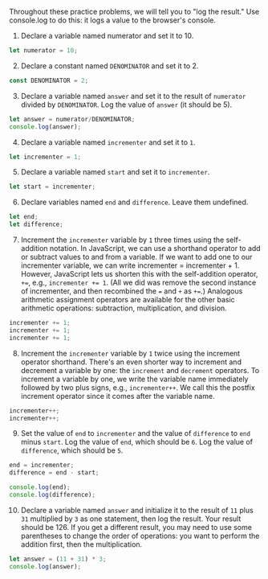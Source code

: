 Throughout these practice problems, we will tell you to "log the result." Use console.log to do this: it logs a value to the browser's console.

1. Declare a variable named numerator and set it to 10.
```js
let numerator = 10;
```

2. Declare a constant named `DENOMINATOR` and set it to 2.
```js
const DENOMINATOR = 2;
```

3. Declare a variable named `answer` and set it to the result of `numerator` divided by `DENOMINATOR`. Log the value of `answer` (it should be 5).
```js
let answer = numerator/DENOMINATOR;
console.log(answer);
```

4. Declare a variable named `incrementer` and set it to `1`.
```js
let incrementer = 1;
```

5. Declare a variable named `start` and set it to `incrementer`.
```js
let start = incrementer;
```

6. Declare variables named `end` and `difference`. Leave them undefined.
```js
let end;
let difference;
```

7. Increment the `incrementer` variable by `1` three times using the self-addition notation.
In JavaScript, we can use a shorthand operator to add or subtract values to and from a variable. If we want to add one to our incrementer variable, we can write incrementer = incrementer + 1. However, JavaScript lets us shorten this with the self-addition operator, `+=`, e.g., `incrementer += 1`. (All we did was remove the second instance of incrementer, and then recombined the `=` and `+` as `+=`.) Analogous arithmetic assignment operators are available for the other basic arithmetic operations: subtraction, multiplication, and division.
```js
incrementer += 1;
incrementer += 1;
incrementer += 1;
```


8. Increment the `incrementer` variable by `1` twice using the increment operator shorthand.
There's an even shorter way to increment and decrement a variable by one: the `increment` and `decrement` operators. To increment a variable by one, we write the variable name immediately followed by two plus signs, e.g., `incrementer++`. We call this the postfix increment operator since it comes after the variable name.
```js
incrementer++;
incrementer++;
```

9. Set the value of `end` to `incrementer` and the value of `difference` to `end` minus `start`. Log the value of `end`, which should be `6`. Log the value of `difference`, which should be `5`.
```js
end = incrementer;
difference = end - start;

console.log(end);
console.log(difference);
```

10. Declare a variable named `answer` and initialize it to the result of `11` plus `31` multiplied by `3` as one statement, then log the result. Your result should be 126. If you get a different result, you may need to use some parentheses to change the order of operations: you want to perform the addition first, then the multiplication.
```js
let answer = (11 + 31) * 3;
console.log(answer);
```
